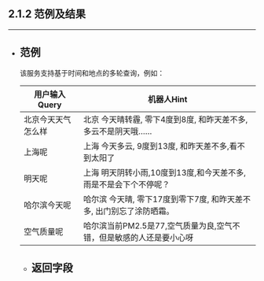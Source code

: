 ## 2.1.2 范例及结果

---

* ## 范例

  该服务支持基于时间和地点的多轮查询，例如：

  | 用户输入Query | 机器人Hint |
  | --- | --- |
  | 北京今天天气怎么样 | 北京 今天晴转霾, 零下4度到8度, 和昨天差不多, 多云不是阴天哦…… |
  | 上海呢 | 上海 今天多云, 9度到13度, 和昨天差不多,看不到太阳了 |
  | 明天呢 | 上海 明天阴转小雨,10度到13度,和今天差不多,雨是不是会下个不停呢？ |
  | 哈尔滨今天呢 | 哈尔滨 今天晴,  零下17度到零下7度,  和昨天差不多,  出门别忘了涂防晒霜。 |
  | 空气质量呢 | 哈尔滨当前PM2.5是77,空气质量为良,空气不错，但是敏感的人还是要小心呀 |

  * ## 返回字段


